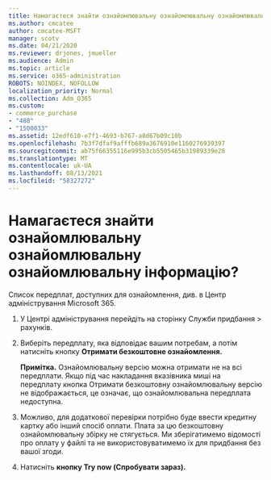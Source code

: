 ```yaml
---
title: Намагаєтеся знайти ознайомлювальну ознайомлювальну ознайомлювальну інформацію?
ms.author: cmcatee
author: cmcatee-MSFT
manager: scotv
ms.date: 04/21/2020
ms.reviewer: drjones, jmueller
ms.audience: Admin
ms.topic: article
ms.service: o365-administration
ROBOTS: NOINDEX, NOFOLLOW
localization_priority: Normal
ms.collection: Adm_O365
ms.custom:
- commerce_purchase
- "488"
- "1500033"
ms.assetid: 12edf610-e7f1-4693-b767-a8d67b09c10b
ms.openlocfilehash: 7b3f7dfaf9afffb689a3676910e1160276939397
ms.sourcegitcommit: ab75f66355116e995b3cb5505465b31989339e28
ms.translationtype: MT
ms.contentlocale: uk-UA
ms.lasthandoff: 08/13/2021
ms.locfileid: "58327272"
---
```

# <a name="trying-to-find-a-trial"></a>Намагаєтеся знайти ознайомлювальну ознайомлювальну ознайомлювальну інформацію?

Список передплат, доступних для ознайомлення, див. в Центр адміністрування Microsoft 365.
  
1. У Центрі адміністрування перейдіть  на сторінку Служби придбання \> [](https://go.microsoft.com/fwlink/p/?linkid=868433) рахунків.

2. Виберіть передплату, яка відповідає вашим потребам, а потім натисніть кнопку **Отримати безкоштовне ознайомлення.**

    **Примітка.** Ознайомлювальну версію можна отримати не на всі передплати. Якщо під час накладання вказівника миші на передплату кнопка Отримати безкоштовну ознайомлювальну версію не відображається, це означає, що ознайомлювальна передплата недоступна. 
  
3. Можливо, для додаткової перевірки потрібно буде ввести кредитну картку або інший спосіб оплати. Плата за цю безкоштовну ознайомлювальну збірку не стягується. Ми зберігатимемо відомості про оплату у файлі та не використовуватимемо їх для придбання без вашої згоди.

4. Натисніть **кнопку Try now (Спробувати зараз).**
